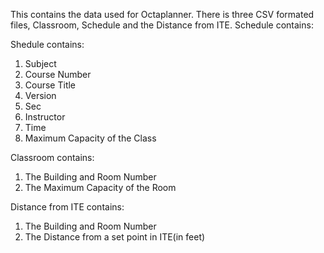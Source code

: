 This contains the data used for Octaplanner. There is three CSV formated files, Classroom, Schedule and the Distance from ITE. Schedule contains:

Shedule contains: 
1. Subject
2. Course Number
3. Course Title
4. Version
5. Sec
6. Instructor
7. Time
8. Maximum Capacity of the Class

Classroom contains:
1. The Building and Room Number
2. The Maximum Capacity of the Room

Distance from ITE contains:
1. The Building and Room Number
2. The Distance from a set point in ITE(in feet)
